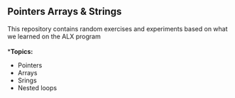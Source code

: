 ## Pointers Arrays & Strings
This repository contains random exercises and experiments based on what we learned on the ALX program  
<br>
***Topics:**
- Pointers
- Arrays
- Srings
- Nested loops  
